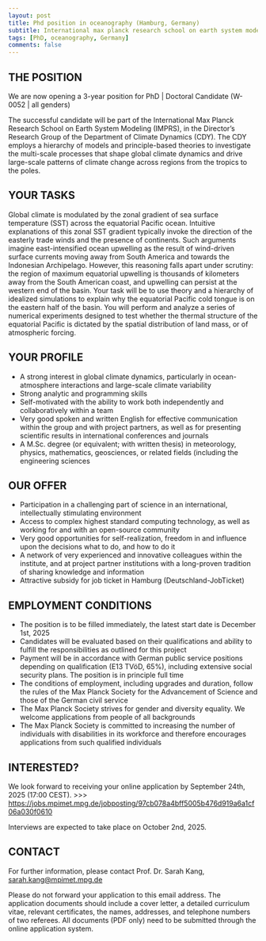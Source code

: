 ```yaml
---
layout: post
title: Phd position in oceanography (Hamburg, Germany)
subtitle: International max planck research school on earth system modeling
tags: [PhD, oceanography, Germany]
comments: false
---
```

## THE POSITION

We are now opening a 3-year position for 
PhD | Doctoral Candidate (W-0052 | all genders)
 
The successful candidate will be part of the International Max Planck Research School on Earth System Modeling (IMPRS), in the Director’s Research Group of the Department of Climate Dynamics (CDY). The CDY employs a hierarchy of models and principle-based theories to investigate the multi-scale processes that shape global climate dynamics and drive large-scale patterns of climate change across regions from the tropics to the poles.
 
## YOUR TASKS

Global climate is modulated by the zonal gradient of sea surface temperature (SST) across the equatorial Pacific ocean. Intuitive explanations of this zonal SST gradient typically invoke the direction of the easterly trade winds and the presence of continents. Such arguments imagine east-intensified ocean upwelling as the result of wind-driven surface currents moving away from South America and towards the Indonesian Archipelago. However, this reasoning falls apart under scrutiny: the region of maximum equatorial upwelling is thousands of kilometers away from the South American coast, and upwelling can persist at the western end of the basin.
Your task will be to use theory and a hierarchy of idealized simulations to explain why the equatorial Pacific cold tongue is on the eastern half of the basin. You will perform and analyze a series of numerical experiments designed to test whether the thermal structure of the equatorial Pacific is dictated by the spatial distribution of land mass, or of atmospheric forcing.
 
## YOUR PROFILE

* A strong interest in global climate dynamics, particularly in ocean-atmosphere interactions and large-scale climate variability
* Strong analytic and programming skills
* Self-motivated with the ability to work both independently and collaboratively within a team
* Very good spoken and written English for effective communication within the group and with project partners, as well as for presenting scientific results in international conferences and journals
* A M.Sc. degree (or equivalent; with written thesis) in meteorology, physics, mathematics, geosciences, or related fields (including the engineering sciences
 
## OUR OFFER

* Participation in a challenging part of science in an international, intellectually stimulating environment
* Access to complex highest standard computing technology, as well as working for and with an open-source community
* Very good opportunities for self-realization, freedom in and influence upon the decisions what to do, and how to do it
* A network of very experienced and innovative colleagues within the institute, and at project partner institutions with a long-proven tradition of sharing knowledge and information
* Attractive subsidy for job ticket in Hamburg (Deutschland-JobTicket)
 
## EMPLOYMENT CONDITIONS

* The position is to be filled immediately, the latest start date is December 1st, 2025
* Candidates will be evaluated based on their qualifications and ability to fulfill the responsibilities as outlined for this project
* Payment will be in accordance with German public service positions depending on qualification (E13 TVöD, 65%), including extensive social security plans. The position is in principle full time
* The conditions of employment, including upgrades and duration, follow the rules of the Max Planck Society for the Advancement of Science and those of the German civil service
* The Max Planck Society strives for gender and diversity equality. We welcome applications from people of all backgrounds
* The Max Planck Society is committed to increasing the number of individuals with disabilities in its workforce and therefore encourages applications from such qualified individuals
 
## INTERESTED?

We look forward to receiving your online application by September 24th, 2025 (17:00 CEST). >>> https://jobs.mpimet.mpg.de/jobposting/97cb078a4bff5005b476d919a6a1cf06a030f0610
 
Interviews are expected to take place on October 2nd, 2025.
 
## CONTACT

For further information, please contact Prof. Dr. Sarah Kang, sarah.kang@mpimet.mpg.de 

Please do not forward your application to this email address. The application documents should include a cover letter, a detailed curriculum vitae, relevant certificates, the names, addresses, and telephone numbers of two referees. All documents (PDF only) need to be submitted through the online application system.

